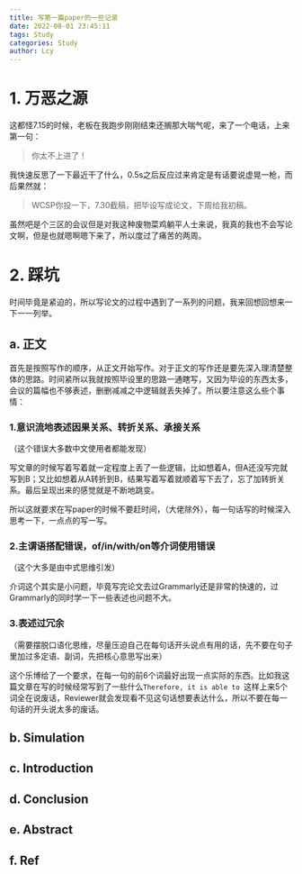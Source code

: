 ```yaml
---
title: 写第一篇paper的一些记录
date: 2022-08-01 23:45:11
tags: Study
categories: Study
author: Lcy
---
```


# 1. 万恶之源

这都怪7.15的时候，老板在我跑步刚刚结束还搁那大喘气呢，来了一个电话，上来第一句：

> 你太不上进了！

我快速反思了一下最近干了什么，0.5s之后反应过来肯定是有话要说虚晃一枪，而后果然就：

> WCSP你投一下，7.30截稿，把毕设写成论文，下周给我初稿。

虽然吧是个三区的会议但是对我这种废物菜鸡躺平人士来说，我真的我也不会写论文啊，但是也就嗯啊嗯下来了，所以度过了痛苦的两周。

# 2. 踩坑

时间毕竟是紧迫的，所以写论文的过程中遇到了一系列的问题，我来回想回想来一下一一列举。

## a. 正文

首先是按照写作的顺序，从正文开始写作。对于正文的写作还是要先深入理清楚整体的思路。时间紧所以我就按照毕设里的思路一通瞎写，又因为毕设的东西太多，会议的篇幅也不够表述，删删减减之中逻辑就丢失掉了。所以要注意这么些个事情：

### 1.意识流地表述因果关系、转折关系、承接关系
（这个错误大多数中文使用者都能发现）

写文章的时候写着写着就一定程度上丢了一些逻辑，比如想着A，但A还没写完就写到B；又比如想着从A转折到B，结果写着写着就顺着写下去了，忘了加转折关系。最后呈现出来的感觉就是不断地跳变。

所以这就要求在写paper的时候不要赶时间，（大佬除外），每一句话写的时候深入思考一下，一点点的写一写。

### 2.主谓语搭配错误，of/in/with/on等介词使用错误
（这个大多是由中式思维引发）

介词这个其实是小问题，毕竟写完论文去过Grammarly还是非常的快速的，过Grammarly的同时学一下一些表述也问题不大。

### 3.表述过冗余
（需要摆脱口语化思维，尽量压迫自己在每句话开头说点有用的话，先不要在句子里加过多定语、副词，先把核心意思写出来）

这个乐博给了一个要求，在每一句的前6个词最好出现一点实际的东西。比如我这篇文章在写的时候经常写到了一些什么`Therefore, it is able to `这样上来5个词全在说废话，Reviewer就会发现看不见这句话想要表达什么，所以不要在每一句话的开头说太多的废话。

## b. Simulation

## c. Introduction

## d. Conclusion

## e. Abstract

## f. Ref

